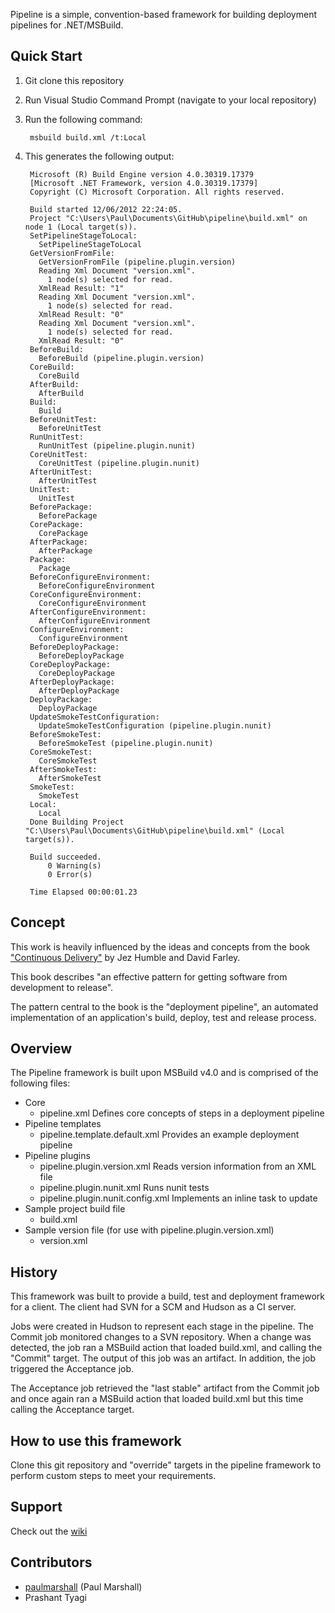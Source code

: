 Pipeline is a simple, convention-based framework for building deployment pipelines for .NET/MSBuild.

Quick Start
-----------
1. Git clone this repository
2. Run Visual Studio Command Prompt (navigate to your local repository)
3. Run the following command:

		msbuild build.xml /t:Local

4. This generates the following output:

		Microsoft (R) Build Engine version 4.0.30319.17379
		[Microsoft .NET Framework, version 4.0.30319.17379]
		Copyright (C) Microsoft Corporation. All rights reserved.

		Build started 12/06/2012 22:24:05.
		Project "C:\Users\Paul\Documents\GitHub\pipeline\build.xml" on node 1 (Local target(s)).
		SetPipelineStageToLocal:
		  SetPipelineStageToLocal
		GetVersionFromFile:
		  GetVersionFromFile (pipeline.plugin.version)
		  Reading Xml Document "version.xml".
		    1 node(s) selected for read.
		  XmlRead Result: "1"
		  Reading Xml Document "version.xml".
		    1 node(s) selected for read.
		  XmlRead Result: "0"
		  Reading Xml Document "version.xml".
		    1 node(s) selected for read.
		  XmlRead Result: "0"
		BeforeBuild:
		  BeforeBuild (pipeline.plugin.version)
		CoreBuild:
		  CoreBuild
		AfterBuild:
		  AfterBuild
		Build:
		  Build
		BeforeUnitTest:
		  BeforeUnitTest
		RunUnitTest:
		  RunUnitTest (pipeline.plugin.nunit)
		CoreUnitTest:
		  CoreUnitTest (pipeline.plugin.nunit)
		AfterUnitTest:
		  AfterUnitTest
		UnitTest:
		  UnitTest
		BeforePackage:
		  BeforePackage
		CorePackage:
		  CorePackage
		AfterPackage:
		  AfterPackage
		Package:
		  Package
		BeforeConfigureEnvironment:
		  BeforeConfigureEnvironment
		CoreConfigureEnvironment:
		  CoreConfigureEnvironment
		AfterConfigureEnvironment:
		  AfterConfigureEnvironment
		ConfigureEnvironment:
		  ConfigureEnvironment
		BeforeDeployPackage:
		  BeforeDeployPackage
		CoreDeployPackage:
		  CoreDeployPackage
		AfterDeployPackage:
		  AfterDeployPackage
		DeployPackage:
		  DeployPackage
		UpdateSmokeTestConfiguration:
		  UpdateSmokeTestConfiguration (pipeline.plugin.nunit)
		BeforeSmokeTest:
		  BeforeSmokeTest (pipeline.plugin.nunit)
		CoreSmokeTest:
		  CoreSmokeTest
		AfterSmokeTest:
		  AfterSmokeTest
		SmokeTest:
		  SmokeTest
		Local:
		  Local
		Done Building Project "C:\Users\Paul\Documents\GitHub\pipeline\build.xml" (Local target(s)).

		Build succeeded.
		    0 Warning(s)
		    0 Error(s)

		Time Elapsed 00:00:01.23

Concept
-------
This work is heavily influenced by the ideas and concepts from the book ["Continuous Delivery"](http://www.amazon.co.uk/Continuous-Delivery-Deployment-Automation-Addison-Wesley/dp/0321601912#) by Jez Humble and David Farley.

This book describes "an effective pattern for getting software from development to release". 

The pattern central to the book is the "deployment pipeline", an automated implementation of an application's build, deploy, test and release process.

Overview
--------
The Pipeline framework is built upon MSBuild v4.0 and is comprised of the following files:

* Core
	* pipeline.xml
		Defines core concepts of steps in a deployment pipeline
* Pipeline templates
	* pipeline.template.default.xml
		Provides an example deployment pipeline
* Pipeline plugins
	* pipeline.plugin.version.xml
		Reads version information from an XML file
	* pipeline.plugin.nunit.xml
		Runs nunit tests
	* pipeline.plugin.nunit.config.xml
		Implements an inline task to update
* Sample project build file
	* build.xml
* Sample version file (for use with pipeline.plugin.version.xml)
	* version.xml

History
-------
This framework was built to provide a build, test and deployment framework for a client. The client had SVN for a SCM and Hudson as a CI server.

Jobs were created in Hudson to represent each stage in the pipeline. The Commit job monitored changes to a SVN repository. When a change was detected, the job ran a MSBuild action that loaded build.xml, and calling the "Commit" target. The output of this job was an artifact. In addition, the job triggered the Acceptance job.

The Acceptance job retrieved the "last stable" artifact from the Commit job and once again ran a MSBuild action that loaded build.xml but this time calling the Acceptance target.

How to use this framework
-------------------------
Clone this git repository and "override" targets in the pipeline framework to perform custom steps to meet your requirements.

Support
-------
Check out the [wiki](https://github.com/paulmarshall/pipeline/wiki)

Contributors
------------
 - [paulmarshall](https://github.com/paulmarshall) (Paul Marshall)
 - Prashant Tyagi